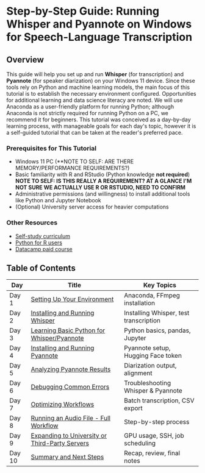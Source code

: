 # Step-by-Step Guide: Running Whisper and Pyannote on Windows for Speech-Language Transcription

## **Overview**

This guide will help you set up and run **Whisper** (for transcription) and **Pyannote** (for speaker diarization) on your Windows 11 device. Since these tools rely on Python and machine learning models, the main focus of this tutorial is to establish the necessary environment configured. Opportunities for additional learning and data science literacy are noted. We will use Anaconda as a user-friendly platform for running Python; although Anaconda is not strictly required for running Python on a PC, we recommend it for beginners. This tutorial was conceived as a day-by-day learning process, with manageable goals for each day's topic, however it is a self-guided tutorial that can be taken at the reader's preferred pace.

### **Prerequisites for This Tutorial**

- Windows 11 PC (**NOTE TO SELF: ARE THERE MEMORY/PERFORMANCE REQUIREMENTS?)
- Basic familiarity with R and RStudio (Python knowledge **not required**) **NOTE TO SELF: IS THIS REALLY A REQUIREMENT? AT A GLANCE I'M NOT SURE WE ACTUALLY USE R OR RSTUDIO, NEED TO CONFIRM**
- Administrative permissions (and willingness) to install additional tools like Python and Jupyter Notebook
- (Optional) University server access for heavier computations

### **Other Resources**

- [Self-study curriculum](https://github.com/NeuralNine/python-curriculum)
- [Python for R users](https://rebeccabarter.com/blog/2023-09-11-from_r_to_python)
- [Datacamp paid course](https://www.datacamp.com/courses/python-for-r-users)

## Table of Contents

| Day | Title | Key Topics |
|-----|-------|------------|
| Day 1 | [Setting Up Your Environment](python_for_asr_tutorial_day1.md) | Anaconda, FFmpeg installation |
| Day 2 | [Installing and Running Whisper](python_for_asr_tutorial_day2.md) | Installing Whisper, test transcription |
| Day 3 | [Learning Basic Python for Whisper/Pyannote](python_for_asr_tutorial_day3.md) | Python basics, pandas, Jupyter |
| Day 4 | [Installing and Running Pyannote](python_for_asr_tutorial_day4.md) | Pyannote setup, Hugging Face token |
| Day 5 | [Analyzing Pyannote Results](python_for_asr_tutorial_day5.md) | Diarization output, alignment |
| Day 6 | [Debugging Common Errors](python_for_asr_tutorial_day6.md) | Troubleshooting Whisper & Pyannote |
| Day 7 | [Optimizing Workflows](python_for_asr_tutorial_day7.md) | Batch transcription, CSV export |
| Day 8 | [Running an Audio File - Full Workflow](python_for_asr_tutorial_day8.md) | Step-by-step process |
| Day 9 | [Expanding to University or Third-Party Servers](python_for_asr_tutorial_day9.md) | GPU usage, SSH, job scheduling |
| Day 10 | [Summary and Next Steps](python_for_asr_tutorial_day10.md) | Recap, review, final notes |

